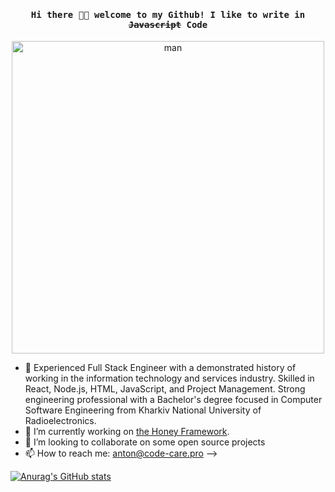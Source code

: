 <h4 align="center"><samp> Hi there 👋🏻 welcome to my Github! I like to write in <s>Javascript</s> Code</samp></h4>
<p align="center">
  <img src="https://raw.githubusercontent.com/gist/vininjr/d29bb07bdadb41e4b0923bc8fa748b1a/raw/88f20c9d749d756be63f22b09f3c4ac570bc5101/programming.gif" alt="man"  width="500px"/>
</p>

- 🔭 Experienced Full Stack Engineer with a demonstrated history of working in the information technology and services industry. Skilled in React, Node.js, HTML, JavaScript, and Project Management. Strong engineering professional with a Bachelor's degree focused in Computer Software Engineering from Kharkiv National University of Radioelectronics.
- 🌱 I’m currently working on [the Honey Framework](https://honey.bitfinex.com).
- 👯 I’m looking to collaborate on some open source projects
- 📫 How to reach me: anton@code-care.pro
-->

[![Anurag's GitHub stats](https://github-readme-stats.vercel.app/api?username=antonnazarenko&theme=radical)](https://github.com/anuraghazra/github-readme-stats)

<!--
**AntonNazarenko/AntonNazarenko** is a ✨ _special_ ✨ repository because its `README.md` (this file) appears on your GitHub profile.
Here are some ideas to get you started:

